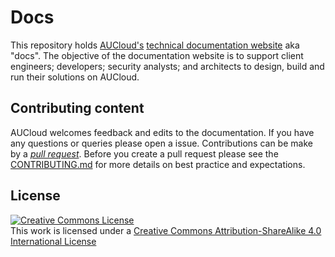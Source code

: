 # Docs
This repository holds [AUCloud's](https://australiacloud.com.au) [technical documentation website](https://docs.australiacloud.com.au/) aka "docs". The objective of the documentation website is to support client engineers; developers; security analysts; and architects to design, build and run their solutions on AUCloud.

## Contributing content
AUCloud welcomes feedback and edits to the documentation. If you have any questions or queries please open a issue. Contributions can be make by a [*pull request*](https://github.com/aucloud/aucloud.github.io/compare). Before you create a pull request please see the [CONTRIBUTING.md](https://github.com/aucloud/aucloud.github.io//blob/main/CONTRIBUTING.md) for more details on best practice and expectations.

## License
<a rel="license" href="http://creativecommons.org/licenses/by-sa/4.0/"><img alt="Creative Commons License" style="border-width:0" src="https://i.creativecommons.org/l/by-sa/4.0/88x31.png" /></a><br />This work is licensed under a <a rel="license" href="http://creativecommons.org/licenses/by-sa/4.0/">Creative Commons Attribution-ShareAlike 4.0 International License</a>



